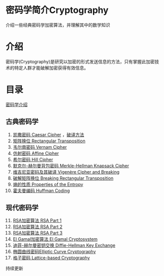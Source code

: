 # 密码学简介Cryptography
介绍一些经典密码学加密算法，并理解其中的数学知识

# 介绍
密码学(Cryptography)是研究以加密的形式发送信息的方法，只有掌握此加密技术的特定人群才能破解加密获得有效信息。

# 目录

[密码学介绍](https://github.com/ethanliuzhuo/Cryptography/blob/main/%E5%86%85%E5%AE%B9/%E5%AF%86%E7%A0%81%E5%AD%A6%E7%AE%80%E4%BB%8B.pdf)

## 古典密码学

1. [凯撒密码 Caesar Cipher](https://github.com/ethanliuzhuo/Cryptography/blob/main/%E5%86%85%E5%AE%B9/1%E5%87%AF%E6%92%92%E5%AF%86%E7%A0%81.pdf) ，[破译方法](https://github.com/ethanliuzhuo/Cryptography/blob/main/%E5%86%85%E5%AE%B9/7%E7%BB%B4%E5%90%89%E5%B0%BC%E4%BA%9A%E5%AF%86%E7%A0%81%E5%8F%8A%E5%85%B6%E7%A0%B4%E8%AF%91.pdf)
2. [矩阵换位 Rectangular Transposition](https://github.com/ethanliuzhuo/Cryptography/blob/main/%E5%86%85%E5%AE%B9/2%E7%9F%A9%E9%98%B5%E6%8D%A2%E4%BD%8D.pdf)
3. [韦尔南密码 Vernam Cipher](https://github.com/ethanliuzhuo/Cryptography/blob/main/%E5%86%85%E5%AE%B9/3%E9%9F%A6%E5%B0%94%E5%8D%97%E5%AF%86%E7%A0%81.pdf)
4. [仿射密码 Affine Cipher](https://github.com/ethanliuzhuo/Cryptography/blob/main/%E5%86%85%E5%AE%B9/4%E4%BB%BF%E5%B0%84%E5%AF%86%E7%A0%81.pdf)
5. [希尔密码 Hill Cipher](https://github.com/ethanliuzhuo/Cryptography/blob/main/%E5%86%85%E5%AE%B9/5%E5%B8%8C%E5%B0%94%E5%AF%86%E7%A0%81.pdf)
6. [默克尔-赫尔曼背包密码 Merkle-Hellman Knapsack Cipher](https://github.com/ethanliuzhuo/Cryptography/blob/main/%E5%86%85%E5%AE%B9/6%E9%BB%98%E5%85%8B%E5%B0%94-%E8%B5%AB%E5%B0%94%E6%9B%BC%E8%83%8C%E5%8C%85%E5%AF%86%E7%A0%81.pdf)
7. [维吉尼亚密码及其破译 Vigenère Cipher and Breaking](https://github.com/ethanliuzhuo/Cryptography/blob/main/%E5%86%85%E5%AE%B9/7%E7%BB%B4%E5%90%89%E5%B0%BC%E4%BA%9A%E5%AF%86%E7%A0%81%E5%8F%8A%E5%85%B6%E7%A0%B4%E8%AF%91.pdf)
8. [破解矩阵换位 Breaking Rectangular Transposition](https://github.com/ethanliuzhuo/Cryptography/blob/main/%E5%86%85%E5%AE%B9/8%E7%A0%B4%E8%AF%91%E7%9F%A9%E9%98%B5%E6%8D%A2%E4%BD%8D.pdf)
9. [熵的性质 Properties of the Entropy](https://github.com/ethanliuzhuo/Cryptography/blob/main/%E5%86%85%E5%AE%B9/9%E7%86%B5%E7%9A%84%E6%80%A7%E8%B4%A8.pdf)
10. [霍夫曼编码 Huffman Coding](https://github.com/ethanliuzhuo/Cryptography/blob/main/%E5%86%85%E5%AE%B9/10%E9%9C%8D%E5%A4%AB%E6%9B%BC%E7%BC%96%E7%A0%81.pdf)

## 现代密码学
11. [RSA加密算法 RSA Part 1](https://github.com/ethanliuzhuo/Cryptography/blob/main/%E5%86%85%E5%AE%B9/11RSA.pdf)
11. [RSA加密算法 RSA Part 2](https://github.com/ethanliuzhuo/Cryptography/blob/main/%E5%86%85%E5%AE%B9/11.1RSA%E5%B7%A5%E4%B8%9A%E7%BA%A7%E7%B4%A0%E6%95%B0.pdf) 
11. [RSA加密算法 RSA Part 3](https://github.com/ethanliuzhuo/Cryptography/blob/main/%E5%86%85%E5%AE%B9/11.2%E7%B4%A0%E6%95%B0%E6%B5%8B%E8%AF%95.pdf)
12. [El Gamal加密算法 El Gamal Cryptosystem](https://github.com/ethanliuzhuo/Cryptography/blob/main/%E5%86%85%E5%AE%B9/12%20ElGamal%E5%8A%A0%E5%AF%86%E7%AE%97%E6%B3%95%20.pdf)
13. [迪菲-赫尔曼密钥交换 Diffie-Hellman Key Exchange](https://github.com/ethanliuzhuo/Cryptography/blob/main/%E5%86%85%E5%AE%B9/13%E8%BF%AA%E8%8F%B2-%E8%B5%AB%E5%B0%94%E6%9B%BC%E5%AF%86%E9%92%A5%E4%BA%A4%E6%8D%A2.pdf)
14. [椭圆曲线密码Elliptic Curve Cryptography](https://github.com/ethanliuzhuo/Cryptography/blob/main/%E5%86%85%E5%AE%B9/14%E6%A4%AD%E5%9C%86%E6%9B%B2%E7%BA%BF%E5%AF%86%E7%A0%81.pdf)
15. [格子密码 Lattice-based Cryptography]()

持续更新
